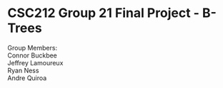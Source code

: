 # CSC212 Group 21 Final Project - B-Trees

Group Members:<br />
Connor Buckbee<br />
Jeffrey Lamoureux<br />
Ryan Ness<br />
Andre Quiroa<br />
 

